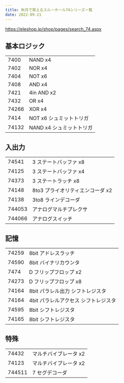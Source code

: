 ```yaml
---
title: 秋月で買えるスルーホール74シリーズ一覧
date: 2022-09-21
---
```


https://eleshop.jp/shop/pages/search_74.aspx

## 基本ロジック

|       |                          |
| ----- | ------------------------ |
| 7400  | NAND x4                  |
| 7402  | NOR x4                   |
| 7404  | NOT x6                   |
| 7408  | AND x4                   |
| 7421  | 4in AND x2               |
| 7432  | OR x4                    |
| 74266 | XOR x4                   |
| 7414  | NOT x6 シュミットトリガ  |
| 74132 | NAND x4 シュミットトリガ |

## 入出力

|        |                                  |
| ------ | -------------------------------- |
| 74541  | 3 ステートバッファ x8            |
| 74125  | 3 ステートバッファ x4            |
| 74373  | 3 ステートラッチ x8              |
| 74148  | 8to3 プライオリティエンコーダ x2 |
| 74138  | 3to8 ラインデコーダ              |
| 744053 | アナログマルチプレクサ           |
| 744066 | アナログスイッチ                 |

## 記憶

|       |                                      |
| ----- | ------------------------------------ |
| 74259 | 8bit アドレスラッチ                  |
| 74590 | 8bit バイナリカウンタ                |
| 7474  | D フリップフロップ x2                |
| 74273 | D フリップフロップ x8                |
| 74164 | 8bit パラレル出力 シフトレジスタ     |
| 74164 | 4bit パラレルアクセス シフトレジスタ |
| 74595 | 8bit シフトレジスタ                  |
| 74165 | 8bit シフトレジスタ                  |

## 特殊

|        |                       |
| ------ | --------------------- |
| 74432  | マルチバイブレータ x2 |
| 74123  | マルチバイブレータ x2 |
| 744511 | 7 セグデコーダ        |
